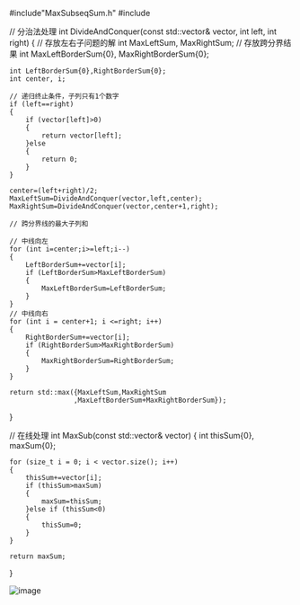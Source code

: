 #include"MaxSubseqSum.h"
#include <algorithm>

// 分治法处理
int DivideAndConquer(const std::vector<int>& vector,
                     int left, int right)
{
    // 存放左右子问题的解
    int MaxLeftSum, MaxRightSum;
    // 存放跨分界结果
    int MaxLeftBorderSum{0}, MaxRightBorderSum{0};

    int LeftBorderSum{0},RightBorderSum{0};
    int center, i;

    // 递归终止条件，子列只有1个数字
    if (left==right)
    {
        if (vector[left]>0)
        {
            return vector[left];
        }else
        {
            return 0;
        }   
    }

    center=(left+right)/2;
    MaxLeftSum=DivideAndConquer(vector,left,center);
    MaxRightSum=DivideAndConquer(vector,center+1,right);

    // 跨分界线的最大子列和

    // 中线向左
    for (int i=center;i>=left;i--)
    {
        LeftBorderSum+=vector[i];
        if (LeftBorderSum>MaxLeftBorderSum)
        {
            MaxLeftBorderSum=LeftBorderSum;
        }
    }
    // 中线向右
    for (int i = center+1; i <=right; i++)
    {
        RightBorderSum+=vector[i];
        if (RightBorderSum>MaxRightBorderSum)
        {
            MaxRightBorderSum=RightBorderSum;
        }
    }

    return std::max({MaxLeftSum,MaxRightSum
                    ,MaxLeftBorderSum+MaxRightBorderSum});

}

// 在线处理
int MaxSub(const std::vector<int>& vector)
{
    int thisSum{0}, maxSum{0};
    
    for (size_t i = 0; i < vector.size(); i++)
    {
        thisSum+=vector[i];
        if (thisSum>maxSum)
        {
            maxSum=thisSum;
        }else if (thisSum<0)
        {
            thisSum=0;
        }
    }

    return maxSum;
}    

![image](https://github.com/FudoJun/-/assets/54784415/ad97579f-4f93-45e8-8abb-d10e6055d82b)


